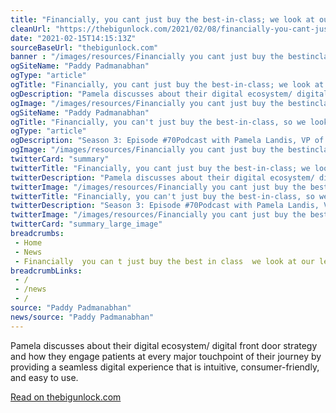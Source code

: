 ```yaml
--- 
title: "Financially, you cant just buy the best-in-class; we look at our legacy systems and tools first."
cleanUrl: "https://thebigunlock.com/2021/02/08/financially-you-cant-just-buy-the-best-in-class-so-we-look-at-our-legacy-systems-and-tools-first/"
date: "2021-02-15T14:15:13Z"
sourceBaseUrl: "thebigunlock.com"
banner : "/images/resources/Financially you cant just buy the bestinclass we look at our legacy systems and tools first.jpg"
ogSiteName: "Paddy Padmanabhan"
ogType: "article"
ogTitle: "Financially, you cant just buy the best-in-class; we look at our legacy systems and tools first."
ogDescription: "Pamela discusses about their digital ecosystem/ digital front door strategy and how they engage patients at every major touchpoint of their journey by providing a seamless digital experience that is intuitive, consumer-friendly, and easy to use."
ogImage: "/images/resources/Financially you cant just buy the bestinclass we look at our legacy systems and tools first.jpg"
ogSiteName: "Paddy Padmanabhan"
ogTitle: "Financially, you can't just buy the best-in-class, so we look at our legacy systems and tools first"
ogType: "article"
ogDescription: "Season 3: Episode #70Podcast with Pamela Landis, VP of Digital Patient Engagement, Hackensack Meridian Health\"Financially, you can't just buy the best-in-class, so we look at our legacy systems and tools first.\"Hosted by Paddy PadmanabhanShare"
ogImage: "/images/resources/Financially you cant just buy the bestinclass we look at our legacy systems and tools first.jpg"
twitterCard: "summary"
twitterTitle: "Financially, you cant just buy the best-in-class; we look at our legacy systems and tools first."
twitterDescription: "Pamela discusses about their digital ecosystem/ digital front door strategy and how they engage patients at every major touchpoint of their journey by providing a seamless digital experience that is intuitive, consumer-friendly, and easy to use."
twitterImage: "/images/resources/Financially you cant just buy the bestinclass we look at our legacy systems and tools first.jpg"
twitterTitle: "Financially, you can't just buy the best-in-class, so we look at our legacy systems and tools first"
twitterDescription: "Season 3: Episode #70Podcast with Pamela Landis, VP of Digital Patient Engagement, Hackensack Meridian Health\"Financially, you can't just buy the best-in-class, so we look at our legacy systems and tools first.\"Hosted by Paddy PadmanabhanShare"
twitterImage: "/images/resources/Financially you cant just buy the bestinclass we look at our legacy systems and tools first.jpg"
twitterCard: "summary_large_image"
breadcrumbs:
 - Home
 - News
 - Financially  you can t just buy the best in class  we look at our legacy systems and tools first
breadcrumbLinks:
 - / 
 - /news
 - / 
source: "Paddy Padmanabhan"
news/source: "Paddy Padmanabhan"
---
```

Pamela discusses about their digital ecosystem/ digital front door strategy and how they engage patients at every major touchpoint of their journey by providing a seamless digital experience that is intuitive, consumer-friendly, and easy to use.  
  
[Read on thebigunlock.com](https://thebigunlock.com/2021/02/08/financially-you-cant-just-buy-the-best-in-class-so-we-look-at-our-legacy-systems-and-tools-first/)
